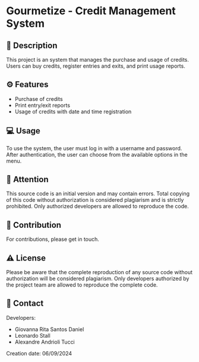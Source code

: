 # Gourmetize - Credit Management System

## 📘 Description
This project is an system that manages the purchase and usage of credits. Users can buy credits, register entries and exits, and print usage reports.

## ⚙️ Features
- Purchase of credits
- Print entry/exit reports
- Usage of credits with date and time registration

## 💻 Usage
To use the system, the user must log in with a username and password. After authentication, the user can choose from the available options in the menu.

## 📝 Attention
This source code is an initial version and may contain errors. Total copying of this code without authorization is considered plagiarism and is strictly prohibited. Only authorized developers are allowed to reproduce the code.

## 🤝 Contribution
For contributions, please get in touch.

## ⚠️ License
Please be aware that the complete reproduction of any source code without authorization will be considered plagiarism. Only developers authorized by the project team are allowed to reproduce the complete code.

## 📧 Contact
Developers:
- Giovanna Rita Santos Daniel
- Leonardo Stall
- Alexandre Andrioli Tucci

Creation date: 06/09/2024
